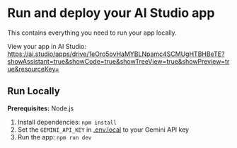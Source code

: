# Run and deploy your AI Studio app

This contains everything you need to run your app locally.

View your app in AI Studio: https://ai.studio/apps/drive/1eOro5ovHaMYBLNpamc4SCMUgHTBHBeTE?showAssistant=true&showCode=true&showTreeView=true&showPreview=true&resourceKey=

## Run Locally

**Prerequisites:**  Node.js


1. Install dependencies:
   `npm install`
2. Set the `GEMINI_API_KEY` in [.env.local](.env.local) to your Gemini API key
3. Run the app:
   `npm run dev`
